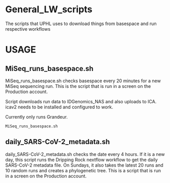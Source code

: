 # General_LW_scripts
The scripts that UPHL uses to download things from basespace and run respective workflows

# USAGE


## MiSeq_runs_basespace.sh

MiSeq_runs_basespace.sh checks basespace every 20 minutes for a new MiSeq sequencing run. This is the script that is run in a screen on the Production account.

Script downloads run data to IDGenomics_NAS and also uploads to ICA. icav2 needs to be installed and configured to work. 

Currently only runs Grandeur.

```
MiSeq_runs_basespace.sh
```

## daily_SARS-CoV-2_metadata.sh

daily_SARS-CoV-2_metadata.sh checks the date every 4 hours. If it is a new day, this script runs the Dripping Rock nextflow workflow to get the daily SARS-CoV-2 metadata file. On Sundays, it also takes the latest 20 runs and 10 random runs and creates a phylogenetic tree. This is a script that is run in a screen on the Production account.
